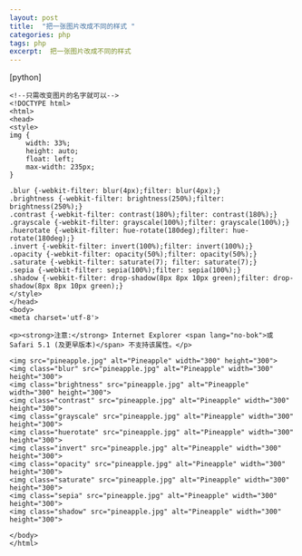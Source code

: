 ```yaml
---
layout: post
title:  "把一张图片改成不同的样式 "
categories: php
tags: php 
excerpt:  把一张图片改成不同的样式 
---
```



[python] 

    <!--只需改变图片的名字就可以-->  
    <!DOCTYPE html>  
    <html>  
    <head>  
    <style>  
    img {  
        width: 33%;  
        height: auto;  
        float: left;   
        max-width: 235px;  
    }  
      
    .blur {-webkit-filter: blur(4px);filter: blur(4px);}  
    .brightness {-webkit-filter: brightness(250%);filter: brightness(250%);}  
    .contrast {-webkit-filter: contrast(180%);filter: contrast(180%);}  
    .grayscale {-webkit-filter: grayscale(100%);filter: grayscale(100%);}  
    .huerotate {-webkit-filter: hue-rotate(180deg);filter: hue-rotate(180deg);}  
    .invert {-webkit-filter: invert(100%);filter: invert(100%);}  
    .opacity {-webkit-filter: opacity(50%);filter: opacity(50%);}  
    .saturate {-webkit-filter: saturate(7); filter: saturate(7);}  
    .sepia {-webkit-filter: sepia(100%);filter: sepia(100%);}  
    .shadow {-webkit-filter: drop-shadow(8px 8px 10px green);filter: drop-shadow(8px 8px 10px green);}  
    </style>  
    </head>  
    <body>  
    <meta charset='utf-8'>  
      
    <p><strong>注意:</strong> Internet Explorer <span lang="no-bok">或 Safari 5.1 (及更早版本)</span> 不支持该属性。</p>  
      
    <img src="pineapple.jpg" alt="Pineapple" width="300" height="300">  
    <img class="blur" src="pineapple.jpg" alt="Pineapple" width="300" height="300">  
    <img class="brightness" src="pineapple.jpg" alt="Pineapple" width="300" height="300">  
    <img class="contrast" src="pineapple.jpg" alt="Pineapple" width="300" height="300">  
    <img class="grayscale" src="pineapple.jpg" alt="Pineapple" width="300" height="300">  
    <img class="huerotate" src="pineapple.jpg" alt="Pineapple" width="300" height="300">  
    <img class="invert" src="pineapple.jpg" alt="Pineapple" width="300" height="300">  
    <img class="opacity" src="pineapple.jpg" alt="Pineapple" width="300" height="300">  
    <img class="saturate" src="pineapple.jpg" alt="Pineapple" width="300" height="300">  
    <img class="sepia" src="pineapple.jpg" alt="Pineapple" width="300" height="300">  
    <img class="shadow" src="pineapple.jpg" alt="Pineapple" width="300" height="300">  
      
    </body>  
    </html>  